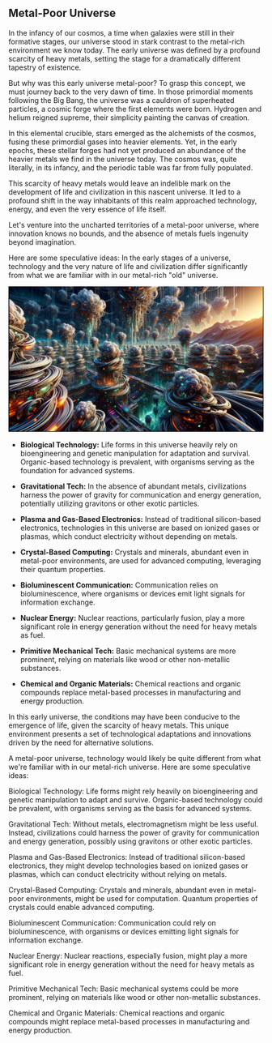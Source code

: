 ## Metal-Poor Universe

In the infancy of our cosmos, a time when galaxies were still in their formative stages, our universe stood in stark contrast to the metal-rich environment we know today. The early universe was defined by a profound scarcity of heavy metals, setting the stage for a dramatically different tapestry of existence.

But why was this early universe metal-poor? To grasp this concept, we must journey back to the very dawn of time. In those primordial moments following the Big Bang, the universe was a cauldron of superheated particles, a cosmic forge where the first elements were born. Hydrogen and helium reigned supreme, their simplicity painting the canvas of creation.

In this elemental crucible, stars emerged as the alchemists of the cosmos, fusing these primordial gases into heavier elements. Yet, in the early epochs, these stellar forges had not yet produced an abundance of the heavier metals we find in the universe today. The cosmos was, quite literally, in its infancy, and the periodic table was far from fully populated.

This scarcity of heavy metals would leave an indelible mark on the development of life and civilization in this nascent universe. It led to a profound shift in the way inhabitants of this realm approached technology, energy, and even the very essence of life itself.

Let's venture into the uncharted territories of a metal-poor universe, where innovation knows no bounds, and the absence of metals fuels ingenuity beyond imagination.

Here are some speculative ideas:
In the early stages of a universe, technology and the very nature of life and civilization differ significantly from what we are familiar with in our metal-rich "old" universe.

<img src="image-1.png" alt="drawing" width="800"/>

- **Biological Technology:** Life forms in this universe heavily rely on bioengineering and genetic manipulation for adaptation and survival. Organic-based technology is prevalent, with organisms serving as the foundation for advanced systems.

- **Gravitational Tech:** In the absence of abundant metals, civilizations harness the power of gravity for communication and energy generation, potentially utilizing gravitons or other exotic particles.

- **Plasma and Gas-Based Electronics:** Instead of traditional silicon-based electronics, technologies in this universe are based on ionized gases or plasmas, which conduct electricity without depending on metals.

- **Crystal-Based Computing:** Crystals and minerals, abundant even in metal-poor environments, are used for advanced computing, leveraging their quantum properties.

- **Bioluminescent Communication:** Communication relies on bioluminescence, where organisms or devices emit light signals for information exchange.

- **Nuclear Energy:** Nuclear reactions, particularly fusion, play a more significant role in energy generation without the need for heavy metals as fuel.

- **Primitive Mechanical Tech:** Basic mechanical systems are more prominent, relying on materials like wood or other non-metallic substances.

- **Chemical and Organic Materials:** Chemical reactions and organic compounds replace metal-based processes in manufacturing and energy production.

In this early universe, the conditions may have been conducive to the emergence of life, given the scarcity of heavy metals. This unique environment presents a set of technological adaptations and innovations driven by the need for alternative solutions.


A metal-poor universe, technology would likely be quite different from what we're familiar with in our metal-rich universe. Here are some speculative ideas:

Biological Technology: Life forms might rely heavily on bioengineering and genetic manipulation to adapt and survive. Organic-based technology could be prevalent, with organisms serving as the basis for advanced systems.

Gravitational Tech: Without metals, electromagnetism might be less useful. Instead, civilizations could harness the power of gravity for communication and energy generation, possibly using gravitons or other exotic particles.

Plasma and Gas-Based Electronics: Instead of traditional silicon-based electronics, they might develop technologies based on ionized gases or plasmas, which can conduct electricity without relying on metals.

Crystal-Based Computing: Crystals and minerals, abundant even in metal-poor environments, might be used for computation. Quantum properties of crystals could enable advanced computing.

Bioluminescent Communication: Communication could rely on bioluminescence, with organisms or devices emitting light signals for information exchange.

Nuclear Energy: Nuclear reactions, especially fusion, might play a more significant role in energy generation without the need for heavy metals as fuel.

Primitive Mechanical Tech: Basic mechanical systems could be more prominent, relying on materials like wood or other non-metallic substances.

Chemical and Organic Materials: Chemical reactions and organic compounds might replace metal-based processes in manufacturing and energy production.

